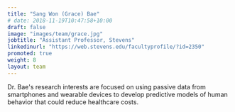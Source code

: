 ```yaml
---
title: "Sang Won (Grace) Bae"
# date: 2018-11-19T10:47:58+10:00
draft: false
image: "images/team/grace.jpg"
jobtitle: "Assistant Professor, Stevens"
linkedinurl: "https://web.stevens.edu/facultyprofile/?id=2350"
promoted: true
weight: 8
layout: team
---
```


Dr. Bae's research interests are focused on using passive data from smartphones and wearable devices to develop predictive models of human behavior that could reduce healthcare costs.
